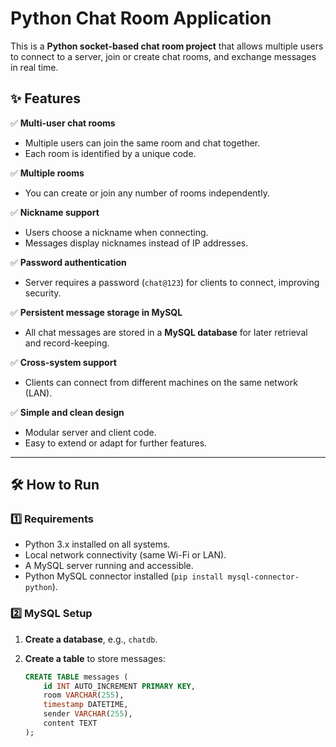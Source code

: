 # Python Chat Room Application

This is a **Python socket-based chat room project** that allows multiple users to connect to a server, join or create chat rooms, and exchange messages in real time.

## ✨ Features

✅ **Multi-user chat rooms**
- Multiple users can join the same room and chat together.
- Each room is identified by a unique code.

✅ **Multiple rooms**
- You can create or join any number of rooms independently.

✅ **Nickname support**
- Users choose a nickname when connecting.
- Messages display nicknames instead of IP addresses.

✅ **Password authentication**
- Server requires a password (`chat@123`) for clients to connect, improving security.

✅ **Persistent message storage in MySQL**
- All chat messages are stored in a **MySQL database** for later retrieval and record-keeping.

✅ **Cross-system support**
- Clients can connect from different machines on the same network (LAN).

✅ **Simple and clean design**
- Modular server and client code.
- Easy to extend or adapt for further features.

---

## 🛠️ How to Run

### 1️⃣ Requirements

- Python 3.x installed on all systems.
- Local network connectivity (same Wi-Fi or LAN).
- A MySQL server running and accessible.
- Python MySQL connector installed (`pip install mysql-connector-python`).

### 2️⃣ MySQL Setup

1. **Create a database**, e.g., `chatdb`.
2. **Create a table** to store messages:

   ```sql
   CREATE TABLE messages (
       id INT AUTO_INCREMENT PRIMARY KEY,
       room VARCHAR(255),
       timestamp DATETIME,
       sender VARCHAR(255),
       content TEXT
   );



